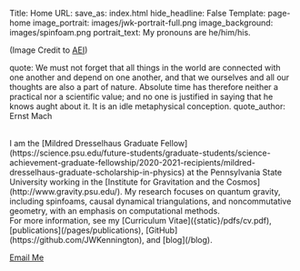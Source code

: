 Title: Home
URL:
save_as: index.html
hide_headline: False
Template: page-home
image_portrait: images/jwk-portrait-full.png
image_background: images/spinfoam.png
portrait_text: My pronouns are he/him/his.<br><p class="home-image-credit">(Image Credit to <a class="home-image-credit" href="https://www.elisascience.org/multimedia/image/image-quantum-spin-foam">AEI</a>)</p>
quote: We must not forget that all things in the world are connected with one another and depend on one another, and that we ourselves and all our thoughts are also a part of nature. Absolute time has therefore neither a practical nor a scientific value; and no one is justified in saying that he knows aught about it. It is an idle metaphysical conception.
quote_author: Ernst Mach 


<br>
I am the [Mildred Dresselhaus Graduate Fellow](https://science.psu.edu/future-students/graduate-students/science-achievement-graduate-fellowship/2020-2021-recipients/mildred-dresselhaus-graduate-scholarship-in-physics) 
at the Pennsylvania State University working in the [Institute for Gravitation and the Cosmos](http://www.gravity.psu.edu/). My research focuses on
quantum gravity, including spinfoams, causal dynamical triangulations, and noncommutative geometry, with an emphasis on computational methods.

<br>
For more information, see my [Curriculum Vitae]({static}/pdfs/cv.pdf), [publications](/pages/publications), [GitHub](https://github.com/JWKennington), and [blog](/blog).  
<br>

[Email Me](mailto:jwkennington@psu.edu) 
<br>